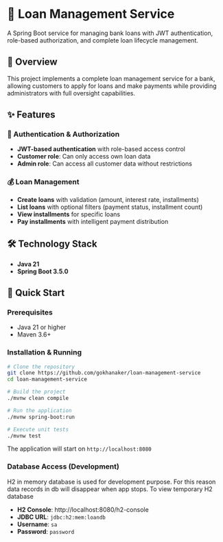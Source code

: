 # 🏦 Loan Management Service

A Spring Boot service for managing bank loans with JWT authentication, role-based authorization, and complete loan lifecycle management.

## 🚀 Overview

This project implements a complete loan management service for a bank, allowing customers to apply for loans and make payments while providing administrators with full oversight capabilities.

## ✨ Features

### 🔐 Authentication & Authorization

- **JWT-based authentication** with role-based access control
- **Customer role**: Can only access own loan data
- **Admin role**: Can access all customer data without restrictions

### 💰 Loan Management

- **Create loans** with validation (amount, interest rate, installments)
- **List loans** with optional filters (payment status, installment count)
- **View installments** for specific loans
- **Pay installments** with intelligent payment distribution

## 🛠️ Technology Stack

- **Java 21**
- **Spring Boot 3.5.0**

## 🚀 Quick Start

### Prerequisites

- Java 21 or higher
- Maven 3.6+

### Installation & Running

```bash
# Clone the repository
git clone https://github.com/gokhanaker/loan-management-service
cd loan-management-service

# Build the project
./mvnw clean compile

# Run the application
./mvnw spring-boot:run

# Execute unit tests
./mvnw test
```

The application will start on `http://localhost:8080`

### Database Access (Development)

H2 in memory database is used for development purpose. For this reason data records in db will disappear when app stops. To view temporary H2 database

- **H2 Console**: http://localhost:8080/h2-console
- **JDBC URL**: `jdbc:h2:mem:loandb`
- **Username**: `sa`
- **Password**: `password`
